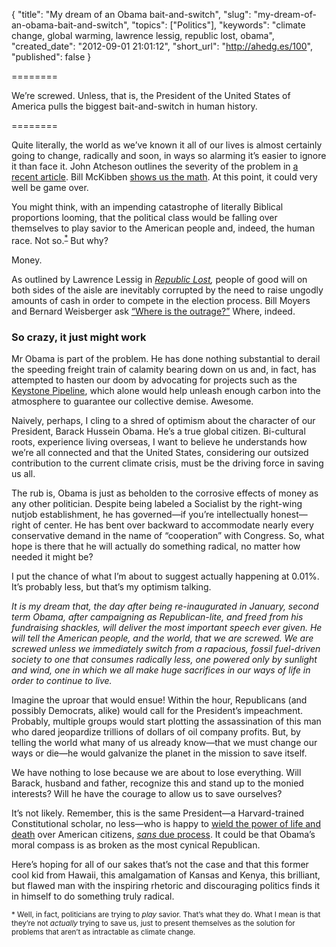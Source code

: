 {
  "title": "My dream of an Obama bait-and-switch",
  "slug": "my-dream-of-an-obama-bait-and-switch",
  "topics": ["Politics"],
  "keywords": "climate change, global warming, lawrence lessig, republic lost, obama",
  "created_date": "2012-09-01 21:01:12",
  "short_url": "http://ahedg.es/100",
  "published": false
}

========

We&#8217;re screwed. Unless, that is, the President of the United States of America pulls the biggest bait-and-switch in human history.

========

<p>Quite literally, the world as we’ve known it all of our lives is almost certainly going to change, radically and soon, in ways so alarming it’s easier to ignore it than face it. John Atcheson outlines the severity of the problem in <a href="http://www.commondreams.org/view/2012/08/31">a recent article</a>. Bill McKibben <a href="http://www.rollingstone.com/politics/news/global-warmings-terrifying-new-math-20120719">shows us the math</a>. At this point, it could very well be game over.</p>
<p>You might think, with an impending catastrophe of literally Biblical proportions looming, that the political class would be falling over themselves to play savior to the American people and, indeed, the human race. Not so.<sup><a href="#*">*</a></sup> But why?</p>
<p>Money.</p>
<p>As outlined by Lawrence Lessig in <em><a href="http://republic.lessig.org/">Republic Lost</a>,</em> people of good will on both sides of the aisle are inevitably corrupted by the need to raise ungodly amounts of cash in order to compete in the election process. Bill Moyers and Bernard Weisberger ask <a href="http://www.commondreams.org/view/2012/08/30-12">“Where is the outrage?”</a> Where, indeed.</p>
<h3>So crazy, it just might work</h3>
<p>Mr Obama is part of the problem. He has done nothing substantial to derail the speeding freight train of calamity bearing down on us and, in fact, has attempted to hasten our doom by advocating for projects such as the <a href="http://en.wikipedia.org/wiki/Keystone_Pipeline">Keystone Pipeline</a>, which alone would help unleash enough carbon into the atmosphere to guarantee our collective demise. Awesome.</p>
<p>Naively, perhaps, I cling to a shred of optimism about the character of our President, Barack Hussein Obama. He’s a true global citizen. Bi-cultural roots, experience living overseas, I want to believe he understands how we’re all connected and that the United States, considering our outsized contribution to the current climate crisis, must be the driving force in saving us all.</p>
<p>The rub is, Obama is just as beholden to the corrosive effects of money as any other politician. Despite being labeled a Socialist by the right-wing nutjob establishment, he has governed—if you’re intellectually honest—right of center. He has bent over backward to accommodate nearly every conservative demand in the name of “cooperation” with Congress. So, what hope is there that he will actually do something radical, no matter how needed it might be?</p>
<p>I put the chance of what I’m about to suggest actually happening at 0.01%. It’s probably less, but that’s my optimism talking.</p>
<p><em>It is my dream that, the day after being re-inaugurated in January, second term Obama, after campaigning as Republican-lite, and freed from his fundraising shackles, will deliver the most important speech ever given. He will tell the American people, and the world, that we are screwed. We are screwed unless we immediately switch from a rapacious, fossil fuel-driven society to one that consumes radically less, one powered only by sunlight and wind, one in which we all make huge sacrifices in our ways of life in order to continue to live.</em></p>
<p>Imagine the uproar that would ensue! Within the hour, Republicans (and possibly Democrats, alike) would call for the President’s impeachment. Probably, multiple groups would start plotting the assassination of this man who dared jeopardize trillions of dollars of oil company profits. But, by telling the world what many of us already know—that we must change our ways or die—he would galvanize the planet in the mission to save itself.</p>
<p>We have nothing to lose because we are about to lose everything. Will Barack, husband and father, recognize this and stand up to the monied interests? Will he have the courage to allow us to save ourselves?</p>
<p>It&#8217;s not likely. Remember, this is the same President—a Harvard-trained Constitutional scholar, no less—who is happy to <a href="http://www.nytimes.com/2012/05/29/world/obamas-leadership-in-war-on-al-qaeda.html?pagewanted=all">wield the power of life and death</a> over American citizens, <a href="http://www.nytimes.com/2012/05/29/world/obamas-leadership-in-war-on-al-qaeda.html?_r=1&pagewanted=all#p[TraTra],h[TraTra,TJDTJD]"><em>sans</em> due process</a>. It could be that Obama’s moral compass is as broken as the most cynical Republican.</p>
<p>Here’s hoping for all of our sakes that’s not the case and that this former cool kid from Hawaii, this amalgamation of Kansas and Kenya, this brilliant, but flawed man with the inspiring rhetoric and discouraging politics finds it in himself to do something truly radical.</p>
<p class="dedent"><small><a name="*">*</a> Well, in fact, politicians are trying to <em>play</em> savior. That’s what they do. What I mean is that they’re not <em>actually</em> trying to save us, just to present themselves as the solution for problems that aren’t as intractable as climate change.</small></p>
